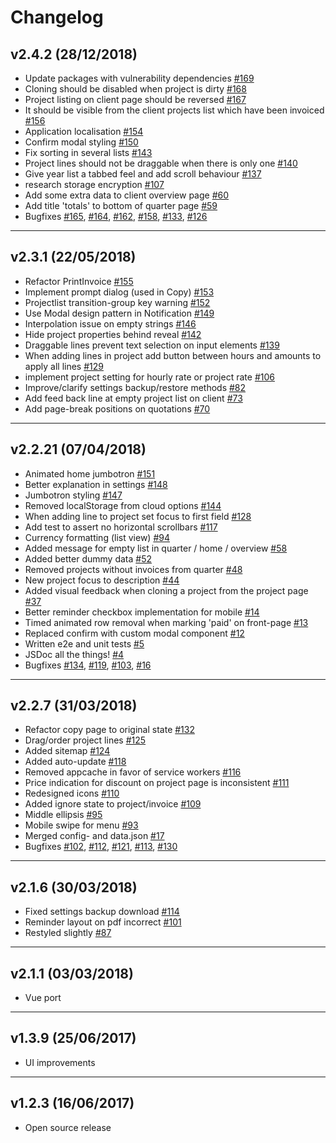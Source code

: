 # Changelog

## v2.4.2 (28/12/2018)
- Update packages with vulnerability dependencies [#169](https://github.com/Sjeiti/project-invoice/issues/169)
- Cloning should be disabled when project is dirty [#168](https://github.com/Sjeiti/project-invoice/issues/168)
- Project listing on client page should be reversed [#167](https://github.com/Sjeiti/project-invoice/issues/167)
- It should be visible from the client projects list which have been invoiced [#156](https://github.com/Sjeiti/project-invoice/issues/156)
- Application localisation [#154](https://github.com/Sjeiti/project-invoice/issues/154)
- Confirm modal styling [#150](https://github.com/Sjeiti/project-invoice/issues/150)
- Fix sorting in several lists [#143](https://github.com/Sjeiti/project-invoice/issues/143)
- Project lines should not be draggable when there is only one [#140](https://github.com/Sjeiti/project-invoice/issues/140)
- Give year list a tabbed feel and add scroll behaviour [#137](https://github.com/Sjeiti/project-invoice/issues/137)
- research storage encryption  [#107](https://github.com/Sjeiti/project-invoice/issues/107)
- Add some extra data to client overview page [#60](https://github.com/Sjeiti/project-invoice/issues/60)
- Add title 'totals' to bottom of quarter page [#59](https://github.com/Sjeiti/project-invoice/issues/59)
- Bugfixes [#165](https://github.com/Sjeiti/project-invoice/issues/165), [#164](https://github.com/Sjeiti/project-invoice/issues/164), [#162](https://github.com/Sjeiti/project-invoice/issues/162), [#158](https://github.com/Sjeiti/project-invoice/issues/158), [#133](https://github.com/Sjeiti/project-invoice/issues/133), [#126](https://github.com/Sjeiti/project-invoice/issues/126)

---

## v2.3.1 (22/05/2018)
- Refactor PrintInvoice [#155](https://github.com/Sjeiti/project-invoice/issues/155)
- Implement prompt dialog (used in Copy) [#153](https://github.com/Sjeiti/project-invoice/issues/153)
- Projectlist transition-group key warning [#152](https://github.com/Sjeiti/project-invoice/issues/152)
- Use Modal design pattern in Notification [#149](https://github.com/Sjeiti/project-invoice/issues/149)
- Interpolation issue on empty strings [#146](https://github.com/Sjeiti/project-invoice/issues/146)
- Hide project properties behind reveal [#142](https://github.com/Sjeiti/project-invoice/issues/142)
- Draggable lines prevent text selection on input elements [#139](https://github.com/Sjeiti/project-invoice/issues/139)
- When adding lines in project add button between hours and amounts to apply all lines [#129](https://github.com/Sjeiti/project-invoice/issues/129)
- implement project setting for hourly rate or project rate [#106](https://github.com/Sjeiti/project-invoice/issues/106)
- Improve/clarify settings backup/restore methods [#82](https://github.com/Sjeiti/project-invoice/issues/82)
- Add feed back line at empty project list on client [#73](https://github.com/Sjeiti/project-invoice/issues/73)
- Add page-break positions on quotations  [#70](https://github.com/Sjeiti/project-invoice/issues/70)
---

## v2.2.21 (07/04/2018)
- Animated home jumbotron [#151](https://github.com/Sjeiti/project-invoice/issues/151)
- Better explanation in settings [#148](https://github.com/Sjeiti/project-invoice/issues/148)
- Jumbotron styling [#147](https://github.com/Sjeiti/project-invoice/issues/147)
- Removed localStorage from cloud options [#144](https://github.com/Sjeiti/project-invoice/issues/144)
- When adding line to project set focus to first field [#128](https://github.com/Sjeiti/project-invoice/issues/128)
- Add test to assert no horizontal scrollbars [#117](https://github.com/Sjeiti/project-invoice/issues/117)
- Currency formatting (list view) [#94](https://github.com/Sjeiti/project-invoice/issues/94)
- Added message for empty list in quarter / home / overview [#58](https://github.com/Sjeiti/project-invoice/issues/58)
- Added better dummy data [#52](https://github.com/Sjeiti/project-invoice/issues/52)
- Removed projects without invoices from quarter [#48](https://github.com/Sjeiti/project-invoice/issues/48)
- New project focus to description [#44](https://github.com/Sjeiti/project-invoice/issues/44)
- Added visual feedback when cloning a project from the project page [#37](https://github.com/Sjeiti/project-invoice/issues/37)
- Better reminder checkbox implementation for mobile [#14](https://github.com/Sjeiti/project-invoice/issues/14)
- Timed animated row removal when marking 'paid' on front-page [#13](https://github.com/Sjeiti/project-invoice/issues/13)
- Replaced confirm with custom modal component [#12](https://github.com/Sjeiti/project-invoice/issues/12)
- Written e2e and unit tests [#5](https://github.com/Sjeiti/project-invoice/issues/5)
- JSDoc all the things! [#4](https://github.com/Sjeiti/project-invoice/issues/4)
- Bugfixes [#134](https://github.com/Sjeiti/project-invoice/issues/134), [#119](https://github.com/Sjeiti/project-invoice/issues/119), [#103](https://github.com/Sjeiti/project-invoice/issues/103), [#16](https://github.com/Sjeiti/project-invoice/issues/16)

---

## v2.2.7 (31/03/2018)
- Refactor copy page to original state [#132](https://github.com/Sjeiti/project-invoice/issues/132)
- Drag/order project lines [#125](https://github.com/Sjeiti/project-invoice/issues/125)
- Added sitemap [#124](https://github.com/Sjeiti/project-invoice/issues/124)
- Added auto-update [#118](https://github.com/Sjeiti/project-invoice/issues/118)
- Removed appcache in favor of service workers [#116](https://github.com/Sjeiti/project-invoice/issues/116)
- Price indication for discount on project page is inconsistent [#111](https://github.com/Sjeiti/project-invoice/issues/111)
- Redesigned icons [#110](https://github.com/Sjeiti/project-invoice/issues/110)
- Added ignore state to project/invoice [#109](https://github.com/Sjeiti/project-invoice/issues/109)
- Middle ellipsis [#95](https://github.com/Sjeiti/project-invoice/issues/95)
- Mobile swipe for menu [#93](https://github.com/Sjeiti/project-invoice/issues/93)
- Merged config- and data.json [#17](https://github.com/Sjeiti/project-invoice/issues/17)
- Bugfixes [#102](https://github.com/Sjeiti/project-invoice/issues/102), [#112](https://github.com/Sjeiti/project-invoice/issues/112), [#121](https://github.com/Sjeiti/project-invoice/issues/121), [#113](https://github.com/Sjeiti/project-invoice/issues/113), [#130](https://github.com/Sjeiti/project-invoice/issues/130)

---

## v2.1.6 (30/03/2018)
- Fixed settings backup download [#114](https://github.com/Sjeiti/project-invoice/issues/114)
- Reminder layout on pdf incorrect [#101](https://github.com/Sjeiti/project-invoice/issues/101)
- Restyled slightly [#87](https://github.com/Sjeiti/project-invoice/issues/87)

---

## v2.1.1 (03/03/2018)
 - Vue port

---

## v1.3.9 (25/06/2017)
 - UI improvements

---

## v1.2.3 (16/06/2017)
 - Open source release
